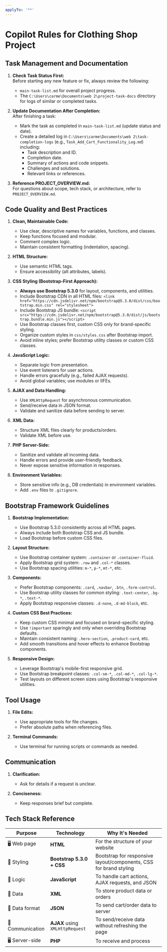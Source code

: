 ```yaml
---
applyTo: '**'
---
```

# Copilot Rules for Clothing Shop Project

## Task Management and Documentation

1. **Check Task Status First:**  
   Before starting any new feature or fix, always review the following:
   - `main-task-list.md` for overall project progress.
   - The `C:\Users\carme\Documents\web 2\project-task-docs` directory for logs of similar or completed tasks.

2. **Update Documentation After Completion:**  
   After finishing a task:
   - Mark the task as completed in `main-task-list.md` (update status and date).
   - Create a detailed log in `C:\Users\carme\Documents\web 2\task-completion-logs` (e.g., `Task_Add_Cart_Functionality_Log.md`) including:
     - Task description and ID.
     - Completion date.
     - Summary of actions and code snippets.
     - Challenges and solutions.
     - Relevant links or references.

3. **Reference PROJECT_OVERVIEW.md:**  
   For questions about scope, tech stack, or architecture, refer to `PROJECT_OVERVIEW.md`.

## Code Quality and Best Practices

1. **Clean, Maintainable Code:**  
   - Use clear, descriptive names for variables, functions, and classes.
   - Keep functions focused and modular.
   - Comment complex logic.
   - Maintain consistent formatting (indentation, spacing).

2. **HTML Structure:**  
   - Use semantic HTML tags.
   - Ensure accessibility (alt attributes, labels).

3. **CSS Styling (Bootstrap-First Approach):**  
   - **Always use Bootstrap 5.3.0** for layout, components, and utilities.
   - Include Bootstrap CDN in all HTML files: `<link href="https://cdn.jsdelivr.net/npm/bootstrap@5.3.0/dist/css/bootstrap.min.css" rel="stylesheet">`
   - Include Bootstrap JS bundle: `<script src="https://cdn.jsdelivr.net/npm/bootstrap@5.3.0/dist/js/bootstrap.bundle.min.js"></script>`
   - Use Bootstrap classes first, custom CSS only for brand-specific styling.
   - Organize custom styles in `css/styles.css` after Bootstrap import.
   - Avoid inline styles; prefer Bootstrap utility classes or custom CSS classes.

4. **JavaScript Logic:**  
   - Separate logic from presentation.
   - Use event listeners for user actions.
   - Handle errors gracefully (e.g., failed AJAX requests).
   - Avoid global variables; use modules or IIFEs.

5. **AJAX and Data Handling:**  
   - Use `XMLHttpRequest` for asynchronous communication.
   - Send/receive data in JSON format.
   - Validate and sanitize data before sending to server.

6. **XML Data:**  
   - Structure XML files clearly for products/orders.
   - Validate XML before use.

7. **PHP Server-Side:**  
   - Sanitize and validate all incoming data.
   - Handle errors and provide user-friendly feedback.
   - Never expose sensitive information in responses.

8. **Environment Variables:**  
   - Store sensitive info (e.g., DB credentials) in environment variables.
   - Add `.env` files to `.gitignore`.

## Bootstrap Framework Guidelines

1. **Bootstrap Implementation:**  
   - Use Bootstrap 5.3.0 consistently across all HTML pages.
   - Always include both Bootstrap CSS and JS bundle.
   - Load Bootstrap before custom CSS files.

2. **Layout Structure:**  
   - Use Bootstrap container system: `.container` or `.container-fluid`.
   - Apply Bootstrap grid system: `.row` and `.col-*` classes.
   - Use Bootstrap spacing utilities: `m-*`, `p-*`, `mt-*`, etc.

3. **Components:**  
   - Prefer Bootstrap components: `.card`, `.navbar`, `.btn`, `.form-control`.
   - Use Bootstrap utility classes for common styling: `.text-center`, `.bg-*`, `.text-*`.
   - Apply Bootstrap responsive classes: `.d-none`, `.d-md-block`, etc.

4. **Custom CSS Best Practices:**  
   - Keep custom CSS minimal and focused on brand-specific styling.
   - Use `!important` sparingly and only when overriding Bootstrap defaults.
   - Maintain consistent naming: `.hero-section`, `.product-card`, etc.
   - Add smooth transitions and hover effects to enhance Bootstrap components.

5. **Responsive Design:**  
   - Leverage Bootstrap's mobile-first responsive grid.
   - Use Bootstrap breakpoint classes: `.col-sm-*`, `.col-md-*`, `.col-lg-*`.
   - Test layouts on different screen sizes using Bootstrap's responsive utilities.

## Tool Usage

1. **File Edits:**  
   - Use appropriate tools for file changes.
   - Prefer absolute paths when referencing files.

2. **Terminal Commands:**  
   - Use terminal for running scripts or commands as needed.

## Communication

1. **Clarification:**  
   - Ask for details if a request is unclear.

2. **Conciseness:**  
   - Keep responses brief but complete.

## Tech Stack Reference

| Purpose          | Technology                      | Why It's Needed                                  |
| ---------------- | ------------------------------- | ------------------------------------------------ |
| 🖥️ Web page     | **HTML**                        | For the structure of your website                |
| 🎨 Styling       | **Bootstrap 5.3.0 + CSS**      | Bootstrap for responsive layout/components, CSS for brand styling |
| 🧠 Logic         | **JavaScript**                  | To handle cart actions, AJAX requests, and JSON  |
| 📄 Data          | **XML**                         | To store product data or orders                  |
| 📄 Data format   | **JSON**                        | To send cart/order data to server                |
| 🔁 Communication | **AJAX** using `XMLHttpRequest` | To send/receive data without refreshing the page |
| 🖥️ Server-side  | **PHP**                         | To receive and process